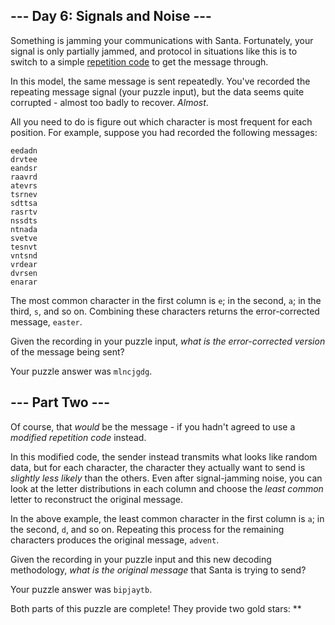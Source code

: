 --- Day 6: Signals and Noise ---
--------------------------------

Something is jamming your communications with Santa. Fortunately, your
signal is only partially jammed, and protocol in situations like this is
to switch to a simple [repetition code] to get the message through.

In this model, the same message is sent repeatedly. You've recorded the
repeating message signal (your puzzle input), but the data seems quite
corrupted - almost too badly to recover. *Almost*.

All you need to do is figure out which character is most frequent for
each position. For example, suppose you had recorded the following
messages:

    eedadn
    drvtee
    eandsr
    raavrd
    atevrs
    tsrnev
    sdttsa
    rasrtv
    nssdts
    ntnada
    svetve
    tesnvt
    vntsnd
    vrdear
    dvrsen
    enarar

The most common character in the first column is `e`; in the second,
`a`; in the third, `s`, and so on. Combining these characters returns
the error-corrected message, `easter`.

Given the recording in your puzzle input, *what is the error-corrected
version* of the message being sent?

Your puzzle answer was `mlncjgdg`.

--- Part Two ---
----------------

Of course, that *would* be the message - if you hadn't agreed to use a
*modified repetition code* instead.

In this modified code, the sender instead transmits what looks like
random data, but for each character, the character they actually want to
send is *slightly less likely* than the others. Even after
signal-jamming noise, you can look at the letter distributions in each
column and choose the *least common* letter to reconstruct the original
message.

In the above example, the least common character in the first column is
`a`; in the second, `d`, and so on. Repeating this process for the
remaining characters produces the original message, `advent`.

Given the recording in your puzzle input and this new decoding
methodology, *what is the original message* that Santa is trying to
send?

Your puzzle answer was `bipjaytb`.

Both parts of this puzzle are complete! They provide two gold stars:
\*\*

  [repetition code]: https://en.wikipedia.org/wiki/Repetition_code
